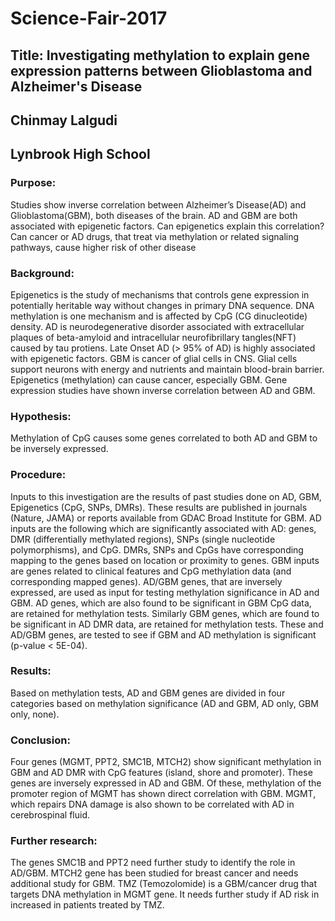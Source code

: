 # Science-Fair-2017
## Title: Investigating methylation to explain gene expression patterns between Glioblastoma and Alzheimer's Disease 
## Chinmay Lalgudi
## Lynbrook High School
### Purpose: 
Studies show inverse correlation between Alzheimer’s Disease(AD) and Glioblastoma(GBM), both diseases of the brain. AD and GBM are both associated with epigenetic factors. Can epigenetics explain this correlation? Can cancer or AD drugs, that treat via methylation or related signaling pathways, cause higher risk of other disease
### Background: 
Epigenetics is the study of mechanisms that controls gene expression in potentially heritable way without changes in primary DNA sequence. DNA methylation is one mechanism and is affected by CpG (CG dinucleotide) density. 
AD is neurodegenerative disorder associated with extracellular plaques of beta-amyloid and intracellular neurofibrillary tangles(NFT) caused by tau protiens. Late Onset AD (> 95% of AD) is highly associated with epigenetic factors.
GBM is cancer of glial cells in CNS. Glial cells support neurons with energy and nutrients and maintain blood-brain barrier. Epigenetics (methylation) can cause cancer, especially GBM.
Gene expression studies have shown inverse correlation between AD and GBM.
### Hypothesis:
Methylation of CpG causes some genes correlated to both AD and GBM to be inversely expressed.
### Procedure:
Inputs to this investigation are the results of past studies done on AD, GBM, Epigenetics (CpG, SNPs, DMRs). These results are published in journals (Nature, JAMA) or reports available from GDAC Broad Institute for GBM. 
AD inputs are the following which are significantly associated with AD: genes, DMR (differentially methylated regions), SNPs (single nucleotide polymorphisms), and CpG. DMRs, SNPs and CpGs have corresponding mapping to the genes based on location or proximity to genes. GBM inputs are genes related to clinical features and CpG methylation data (and corresponding mapped genes). AD/GBM genes, that are inversely expressed, are used as input for testing methylation significance in AD and GBM.
AD genes, which are also found to be significant in GBM CpG data, are retained for methylation tests. Similarly GBM genes, which are found to be significant in AD DMR data, are retained for methylation tests. These and AD/GBM genes, are tested to see if GBM and AD methylation is significant (p-value < 5E-04).
### Results:
Based on methylation tests, AD and GBM genes are divided in four categories based on methylation significance (AD and GBM, AD only, GBM only, none). 
### Conclusion:
Four genes (MGMT, PPT2, SMC1B, MTCH2) show significant methylation in GBM and AD DMR with CpG features (island, shore and promoter). These genes are inversely expressed in AD and GBM. Of these, methylation of the promoter region of MGMT has shown direct correlation with GBM. MGMT, which repairs DNA damage is also shown to be correlated with AD in cerebrospinal fluid.
### Further research:
The genes SMC1B and PPT2 need further study to identify the role in AD/GBM. MTCH2 gene has been studied for breast cancer and needs additional study for GBM. TMZ (Temozolomide) is a GBM/cancer drug that targets DNA methylation in MGMT gene. It needs further study if AD risk in increased in patients treated by TMZ.
